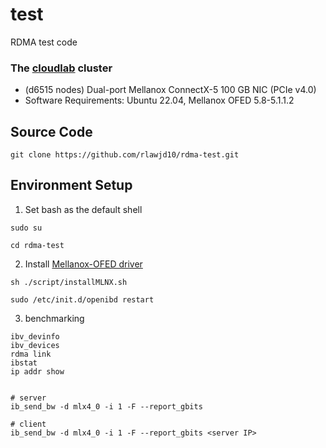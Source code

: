 # test
RDMA test code

### The [cloudlab](https://docs.cloudlab.us/hardware.html#%28part._apt-cluster%29) cluster

- (d6515 nodes) Dual-port Mellanox ConnectX-5 100 GB NIC (PCIe v4.0)
- Software Requirements: Ubuntu 22.04, Mellanox OFED 5.8-5.1.1.2

## Source Code
```shell
git clone https://github.com/rlawjd10/rdma-test.git
```
## Environment Setup
1. Set bash as the default shell
```shell
sudo su
```
```shell
cd rdma-test
```
2. Install [Mellanox-OFED driver](https://network.nvidia.com/products/infiniband-drivers/linux/mlnx_ofed/)
```shell
sh ./script/installMLNX.sh
```
```shell
sudo /etc/init.d/openibd restart
```

3. benchmarking
```shell
ibv_devinfo
ibv_devices
rdma link
ibstat
ip addr show


# server
ib_send_bw -d mlx4_0 -i 1 -F --report_gbits

# client
ib_send_bw -d mlx4_0 -i 1 -F --report_gbits <server IP>
```
